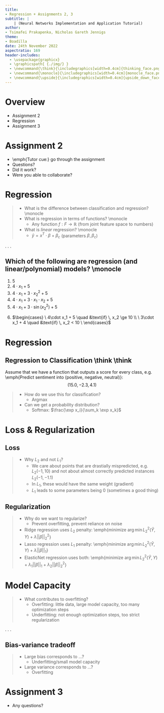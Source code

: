 ```yaml
---
title:
- Regression + Assignments 2, 3
subtitle: |
    | (Neural Networks Implementation and Application Tutorial)
author:
- Tsimafei Prakapenka, Nicholas Gareth Jennigs
theme:
- Boadilla
date: 24th November 2022
aspectratio: 169
header-includes:
  - \usepackage{graphicx}
  - \graphicspath{ {./img/} }
  - \newcommand{\think}{\includegraphics[width=0.4cm]{thinking_face.png}}
  - \newcommand{\monocle}{\includegraphics[width=0.4cm]{monocle_face.png}}
  - \newcommand{\upside}{\includegraphics[width=0.4cm]{upside_down_face.png}}
---
```


# Overview 

- Assignment 2
- Regression
- Assignment 3


# Assignment 2

- \emph{Tutor cue:} go through the assignment
- Questions?
- Did it work?
- Were you able to collaborate?

# Regression

> - What is the difference between classification and regression? \monocle
> - What is regression in terms of functions? \monocle
>   - Any function $f: F \rightarrow \mathbb{R}$ (from joint feature space to numbers)
> - What is _linear_ regression? \monocle
>   - $\hat{y} = x^T \cdot \beta + \beta_c$ (parameters $\beta, \beta_c$)

. . .

## Which of the following are regression (and linear/polynomial) models? \monocle
1. 5
2. $4\cdot x_1 + 5$
3. $4\cdot x_1 + 3\cdot x_2^2 + 5$
4. $4\cdot x_1 + 3\cdot x_1\cdot x_2 + 5$
5. $4\cdot x_1 + 3\cdot \sin(x_2^2) + 5$
<!-- escaping newlines is an ugly hack to be able to use $ (to align left) -->
6. $\begin{cases} \
      4\cdot x_1 + 5 \quad &\text{if} \, x_2 \ge 10 \\ \
      3\cdot x_1 + 4 \quad &\text{if} \, x_2 < 10 \
    \end{cases}$

# Regression

## Regression to Classification \think \think
Assume that we have a function that outputs a score for every class, e.g. \emph{Predict sentiment into (positive, negative, neutral)}:
$$
(15.0, -2.3, 4.1)
$$

> - How do we use this for classification? 
>   - Argmax
> - Can we get a probability distribution?
>   - Softmax: $\frac{\exp x_i}{\sum_k \exp x_k}$

# Loss & Regularization

## Loss
> - Why $L_2$ and not $L_1$?
>   - We care about points that are drastially mispredicted, e.g. $L_2(-1, 10)$ and not about almost correctly predicted instances $L_2(-1, -1.1)$ 
>   - In $L_1$, these would have the same weight (gradient)
>   - $L_1$ leads to some parameters being 0 (sometimes a good thing)

## Regularization
> - Why do we want to regularize?
>   - Prevent overfitting, prevent reliance on noise
> - Ridge regression uses $L_2$ penalty: \emph{minimize $\arg \min L_2^2(\hat{Y}, Y) + \lambda ||\beta||_2^2$}
> - Lasso regression uses $L_1$ penalty: \emph{minimize $\arg \min L_2^2(\hat{Y}, Y) + \lambda ||\beta||_1$}
> - ElasticNet regression uses both: \emph{minimize $\arg \min L_2^2(\hat{Y}, Y) + \lambda_1 ||\beta||_1 + \lambda_2 ||\beta||_2^2$} 

# Model Capacity

> - What contributes to overfitting?
>   - Overfitting: little data, large model capacity, too many optimization steps
>   - Underfitting: not enough optimization steps, too strict regularization

. . .

## Bias-variance tradeoff
> - Large bias corresponds to ...?
>   - Underfitting/small model capacity
> - Large variance corresponds to ...?
>   - Overfitting

# Assignment 3

- Any questions?

<!-- # Resources

TODO -->
